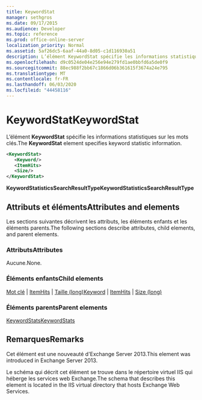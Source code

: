 ```yaml
---
title: KeywordStat
manager: sethgros
ms.date: 09/17/2015
ms.audience: Developer
ms.topic: reference
ms.prod: office-online-server
localization_priority: Normal
ms.assetid: 5af26dc5-6aaf-44a0-8d05-c1d116930a51
description: L’élément KeywordStat spécifie les informations statistiques sur les mots clés.
ms.openlocfilehash: d9c0524de04e256e94e279fd1ae0bbfd6a5de0f9
ms.sourcegitcommit: 88ec988f2bb67c1866d06b361615f3674a24e795
ms.translationtype: MT
ms.contentlocale: fr-FR
ms.lasthandoff: 06/03/2020
ms.locfileid: "44458116"
---
```

# <a name="keywordstat"></a><span data-ttu-id="70d87-103">KeywordStat</span><span class="sxs-lookup"><span data-stu-id="70d87-103">KeywordStat</span></span>

<span data-ttu-id="70d87-104">L’élément **KeywordStat** spécifie les informations statistiques sur les mots clés.</span><span class="sxs-lookup"><span data-stu-id="70d87-104">The **KeywordStat** element specifies keyword statistic information.</span></span> 
  
```XML
<KeywordStat>
   <Keyword/>
   <ItemHits>
   <Size/>
</KeywordStat>
```

 <span data-ttu-id="70d87-105">**KeywordStatisticsSearchResultType**</span><span class="sxs-lookup"><span data-stu-id="70d87-105">**KeywordStatisticsSearchResultType**</span></span>
## <a name="attributes-and-elements"></a><span data-ttu-id="70d87-106">Attributs et éléments</span><span class="sxs-lookup"><span data-stu-id="70d87-106">Attributes and elements</span></span>

<span data-ttu-id="70d87-107">Les sections suivantes décrivent les attributs, les éléments enfants et les éléments parents.</span><span class="sxs-lookup"><span data-stu-id="70d87-107">The following sections describe attributes, child elements, and parent elements.</span></span>
  
### <a name="attributes"></a><span data-ttu-id="70d87-108">Attributs</span><span class="sxs-lookup"><span data-stu-id="70d87-108">Attributes</span></span>

<span data-ttu-id="70d87-109">Aucune.</span><span class="sxs-lookup"><span data-stu-id="70d87-109">None.</span></span>
  
### <a name="child-elements"></a><span data-ttu-id="70d87-110">Éléments enfants</span><span class="sxs-lookup"><span data-stu-id="70d87-110">Child elements</span></span>

<span data-ttu-id="70d87-111">[Mot clé](keyword.md)  |  [ItemHits](itemhits.md)  |  [Taille (long)](size-long.md)</span><span class="sxs-lookup"><span data-stu-id="70d87-111">[Keyword](keyword.md) | [ItemHits](itemhits.md) | [Size (long)](size-long.md)</span></span>
  
### <a name="parent-elements"></a><span data-ttu-id="70d87-112">Éléments parents</span><span class="sxs-lookup"><span data-stu-id="70d87-112">Parent elements</span></span>

[<span data-ttu-id="70d87-113">KeywordStats</span><span class="sxs-lookup"><span data-stu-id="70d87-113">KeywordStats</span></span>](keywordstats.md)
  
## <a name="remarks"></a><span data-ttu-id="70d87-114">Remarques</span><span class="sxs-lookup"><span data-stu-id="70d87-114">Remarks</span></span>

<span data-ttu-id="70d87-115">Cet élément est une nouveauté d'Exchange Server 2013.</span><span class="sxs-lookup"><span data-stu-id="70d87-115">This element was introduced in Exchange Server 2013.</span></span>
  
<span data-ttu-id="70d87-116">Le schéma qui décrit cet élément se trouve dans le répertoire virtuel IIS qui héberge les services web Exchange.</span><span class="sxs-lookup"><span data-stu-id="70d87-116">The schema that describes this element is located in the IIS virtual directory that hosts Exchange Web Services.</span></span>
  

